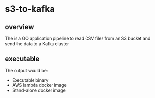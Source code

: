 # s3-to-kafka

## overview

The is a GO application pipeline to read CSV files from an S3 bucket and send the data to a Kafka cluster.

## executable

The output would be:

- Executable binary
- AWS lambda docker image
- Stand-alone docker image
